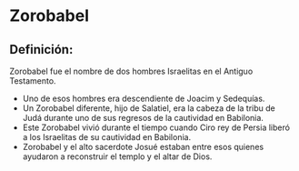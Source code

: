 # Zorobabel

## Definición: 

Zorobabel fue el nombre de dos hombres Israelitas en el Antiguo Testamento.

* Uno de esos hombres era descendiente de Joacim y Sedequías.
* Un Zorobabel diferente, hijo de Salatiel, era la cabeza de la tribu de Judá durante uno de sus regresos de la cautividad en Babilonia.
* Este Zorobabel vivió durante el tiempo cuando Ciro rey de Persia liberó a los Israelitas de su cautividad en Babilonia.
* Zorobabel y el alto sacerdote Josué estaban entre esos quienes ayudaron a reconstruir el templo y el altar de Dios.

